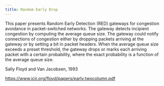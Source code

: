 ```yaml
---
title: Random Early Drop
---
```


This paper presents Random Early Detection (RED) gateways for congestion avoidance in packet-switched networks. The gateway detects incipient congestion by computing the average queue size. The gateway could notify
connections of congestion either by dropping packets arriving at the gateway or by setting a bit in packet headers.
When the average queue size exceeds a preset threshold,
the gateway drops or marks each arriving packet with a
certain probability, where the exact probability is a function of the average queue size.

Sally Floyd and Van Jacobsen, 1993

https://www.icir.org/floyd/papers/early.twocolumn.pdf
